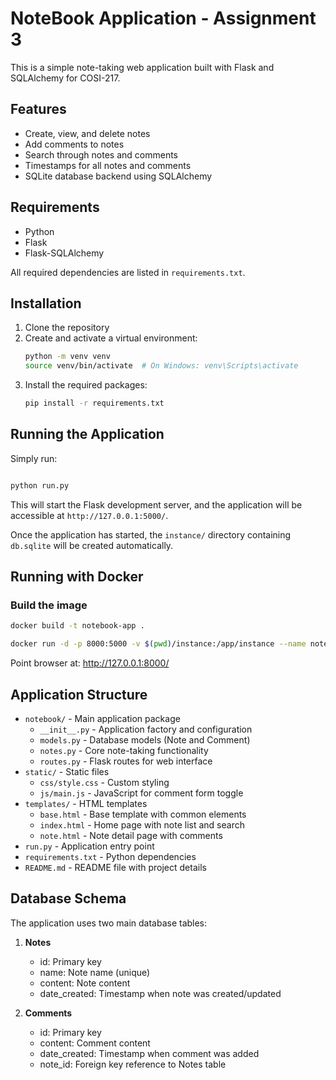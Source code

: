 # NoteBook Application - Assignment 3

This is a simple note-taking web application built with Flask and SQLAlchemy for COSI-217.

## Features

- Create, view, and delete notes
- Add comments to notes
- Search through notes and comments
- Timestamps for all notes and comments
- SQLite database backend using SQLAlchemy

## Requirements

- Python
- Flask
- Flask-SQLAlchemy

All required dependencies are listed in `requirements.txt`.

## Installation

1. Clone the repository
2. Create and activate a virtual environment:
   ```bash
   python -m venv venv
   source venv/bin/activate  # On Windows: venv\Scripts\activate
   ```
3. Install the required packages:
   ```bash
   pip install -r requirements.txt
   ```

## Running the Application

Simply run:
```bash

python run.py
```

This will start the Flask development server, and the application will be accessible at `http://127.0.0.1:5000/`.

Once the application has started, the `instance/` directory containing `db.sqlite` will be created automatically.

## Running with Docker

### Build the image
```bash
docker build -t notebook-app .

docker run -d -p 8000:5000 -v $(pwd)/instance:/app/instance --name notebook notebook-app


```
Point browser at: http://127.0.0.1:8000/

## Application Structure

- `notebook/` - Main application package
  - `__init__.py` - Application factory and configuration
  - `models.py` - Database models (Note and Comment)
  - `notes.py` - Core note-taking functionality
  - `routes.py` - Flask routes for web interface
- `static/` - Static files
  - `css/style.css` - Custom styling
  - `js/main.js` - JavaScript for comment form toggle
- `templates/` - HTML templates
  - `base.html` - Base template with common elements
  - `index.html` - Home page with note list and search
  - `note.html` - Note detail page with comments
- `run.py` - Application entry point
- `requirements.txt` - Python dependencies
- `README.md` - README file with project details

## Database Schema

The application uses two main database tables:

1. **Notes**
   - id: Primary key
   - name: Note name (unique)
   - content: Note content
   - date_created: Timestamp when note was created/updated

2. **Comments**
   - id: Primary key
   - content: Comment content
   - date_created: Timestamp when comment was added
   - note_id: Foreign key reference to Notes table